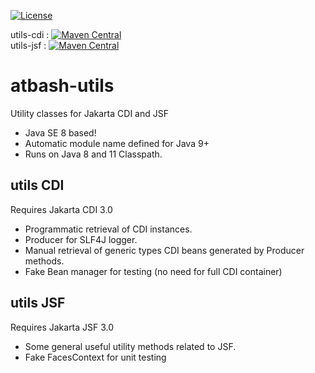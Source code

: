 [![License](https://img.shields.io/:license-Apache2-blue.svg)](http://www.apache.org/licenses/LICENSE-2.0)

utils-cdi : [![Maven Central](https://maven-badges.herokuapp.com/maven-central/be.atbash.utils/utils-cdi/badge.svg)](https://maven-badges.herokuapp.com/maven-central/be.atbash.jakarta.utils/utils-cdi)  
utils-jsf : [![Maven Central](https://maven-badges.herokuapp.com/maven-central/be.atbash.utils/utils-jsf/badge.svg)](https://maven-badges.herokuapp.com/maven-central/be.atbash.jakarta.utils/utils-jsf)

# atbash-utils
Utility classes for Jakarta CDI and JSF

* Java SE 8 based!
* Automatic module name defined for Java 9+ 
* Runs on Java 8 and 11 Classpath.

## utils CDI

Requires Jakarta CDI 3.0

* Programmatic retrieval of CDI instances.
* Producer for SLF4J logger.
* Manual retrieval of generic types CDI beans generated by Producer methods. 
* Fake Bean manager for testing (no need for full CDI container)

## utils JSF

Requires Jakarta JSF 3.0

* Some general useful utility methods related to JSF.
* Fake FacesContext for unit testing